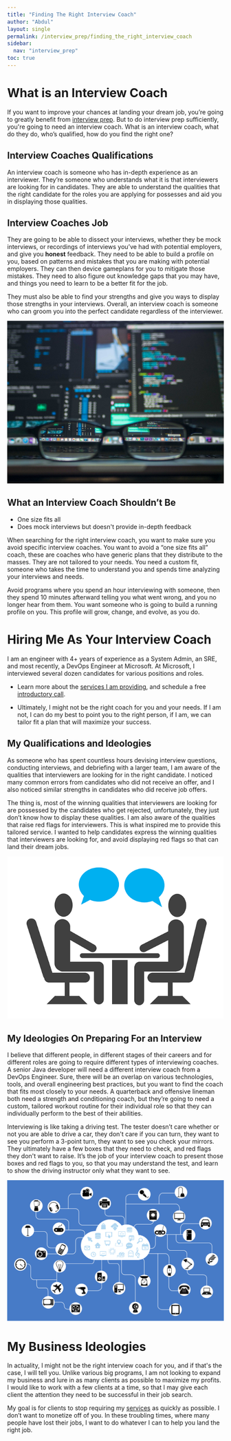 ```yaml
---
title: "Finding The Right Interview Coach"
author: "Abdul"
layout: single
permalink: /interview_prep/finding_the_right_interview_coach
sidebar:
  nav: "interview_prep"
toc: true
---
```


# What is an Interview Coach

If you want to improve your chances at landing your dream job, you’re going to greatly benefit from [interview prep](/interview_prep/what_is_interview_prep_and_why_you_need_it). But to do interview prep sufficiently, you're going to need an interview coach. What is an interview coach, what do they do, who’s qualified, how do you find the right one?

## Interview Coaches  Qualifications
An interview coach is someone who has in-depth experience as an interviewer. They’re someone who understands what it is that interviewers are looking for in candidates. They are able to understand the qualities that the right candidate for the roles you are applying for possesses and aid you in displaying those qualities.

## Interview Coaches Job
They are going to be able to dissect your interviews, whether they be mock interviews, or recordings of interviews you’ve had with potential employers, and give you __honest__ feedback. They need to be able to build a profile on you, based on patterns and mistakes that you are making with potential employers. They can then device gameplans for you to mitigate those mistakes. They need to also figure out knowledge gaps that you may have, and things you need to learn to be a better fit for the job.

They must also be able to find your strengths and give you ways to display those strengths in your interviews. Overall, an interview coach is someone who can groom you into the perfect candidate regardless of the interviewer.

![glasses](/assets/images/glasses-code.jpg)

## What an Interview Coach Shouldn’t Be

* One size fits all
* Does mock interviews but doesn't provide in-depth feedback

When searching for the right interview coach, you want to make sure you avoid specific interview coaches. You want to avoid a “one size fits all” coach, these are coaches who have generic plans that they distribute to the masses. They are not tailored to your needs. You need a custom fit, someone who takes the time to understand you and spends time analyzing your interviews and needs.

Avoid programs where you spend an hour interviewing with someone, then they spend 10 minutes afterward telling you what went wrong, and you no longer hear from them. You want someone who is going to build a running profile on you. This profile will grow, change, and evolve, as you do.

# Hiring Me As Your Interview Coach
I am an engineer with 4+ years of experience as a System Admin, an SRE, and most recently, a DevOps Engineer at Microsoft. At Microsoft, I interviewed several dozen candidates for various positions and roles.

* Learn more about the [services I am providing](/interview_prep/services_provided), and schedule a free [introductory call](/interview_prep/contact_me_and_start_today).

* Ultimately, I might not be the right coach for you and your needs. If I am not, I can do my best to point you to the right person, if I am, we can tailor fit a plan that will maximize your success.

## My Qualifications and Ideologies

As someone who has spent countless hours devising interview questions, conducting interviews, and debriefing with a larger team, I am aware of the qualities that interviewers are looking for in the right candidate. I noticed many common errors from candidates who did not receive an offer, and I also noticed similar strengths in candidates who did receive job offers.

The thing is, most of the winning qualities that interviewers are looking for are possessed by the candidates who get rejected, unfortunately, they just don’t know how to display these qualities. I am also aware of the qualities that raise red flags for interviewers. This is what inspired me to provide this tailored service. I wanted to help candidates express the winning qualities that interviewers are looking for, and avoid displaying red flags so that can land their dream jobs.

![interview-2](/assets/images/interview-3.png)

## My Ideologies On Preparing For an Interview
I believe that different people, in different stages of their careers and for different roles are going to require different types of interviewing coaches. A senior Java developer will need a different interview coach from a DevOps Engineer. Sure, there will be an overlap on various technologies, tools, and overall engineering best practices, but you want to find the coach that fits most closely to your needs.  A quarterback and offensive lineman both need a strength and conditioning coach, but they’re going to need a custom, tailored workout routine for their individual role so that they can individually perform to the best of their abilities.

Interviewing is like taking a driving test. The tester doesn’t care whether or not you are able to drive a car, they don't care if you can turn, they want to see you perform a 3-point turn, they want to see you check your mirrors. They ultimately have a few boxes that they need to check, and red flags they don't want to raise. It’s the job of your interview coach to present those boxes and red flags to you, so that you may understand the test, and learn to show the driving instructor only what they want to see.

![checklist](/assets/images/iot-3.png)

# My Business Ideologies
In actuality, I might not be the right interview coach for you, and if that's the case, I will tell you. Unlike various big programs, I am not looking to expand my business and lure in as many clients as possible to maximize my profits. I would like to work with a few clients at a time, so that I may give each client the attention they need to be successful in their job search.

My goal is for clients to stop requiring my [services](/interview_prep/services_provided) as quickly as possible. I don’t want to monetize off of you. In these troubling times, where many people have lost their jobs, I want to do whatever I can to help you land the right job.
